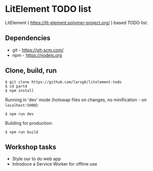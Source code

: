 # LitElement TODO list

LitElement ( https://lit-element.polymer-project.org/ ) based TODO list.

## Dependencies

* git - https://git-scm.com/
* npm - https://nodejs.org 

## Clone, build, run

```
$ git clone https://github.com/larsgk/litelement-todo
$ cd part4
$ npm install
```

Running in 'dev' mode (hotswap files on changes, no minification - on ```localhost:5000```):

```
$ npm run dev
```

Building for production:

```
$ npm run build
```

## Workshop tasks

* Style our to do web app
* Introduce a Service Worker for offline use